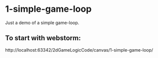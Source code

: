 # 1-simple-game-loop
Just a demo of a simple game-loop.

## To start with webstorm:
http://localhost:63342/2dGameLogicCode/canvas/1-simple-game-loop/